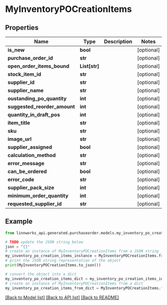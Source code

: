 # MyInventoryPOCreationItems


## Properties

Name | Type | Description | Notes
------------ | ------------- | ------------- | -------------
**is_new** | **bool** |  | [optional] 
**purchase_order_id** | **str** |  | [optional] 
**open_order_items_bound** | **List[str]** |  | [optional] 
**stock_item_id** | **str** |  | [optional] 
**supplier_id** | **str** |  | [optional] 
**supplier_name** | **str** |  | [optional] 
**oustanding_po_quantity** | **int** |  | [optional] 
**suggested_reorder_amount** | **int** |  | [optional] 
**quantity_in_draft_pos** | **int** |  | [optional] 
**item_title** | **str** |  | [optional] 
**sku** | **str** |  | [optional] 
**image_url** | **str** |  | [optional] 
**supplier_assigned** | **bool** |  | [optional] 
**calculation_method** | **str** |  | [optional] 
**error_message** | **str** |  | [optional] 
**can_be_ordered** | **bool** |  | [optional] 
**error_code** | **str** |  | [optional] 
**supplier_pack_size** | **int** |  | [optional] 
**minimum_order_quantity** | **int** |  | [optional] 
**requested_supplier_id** | **str** |  | [optional] 

## Example

```python
from linnworks_api.generated.purchaseorder.models.my_inventory_po_creation_items import MyInventoryPOCreationItems

# TODO update the JSON string below
json = "{}"
# create an instance of MyInventoryPOCreationItems from a JSON string
my_inventory_po_creation_items_instance = MyInventoryPOCreationItems.from_json(json)
# print the JSON string representation of the object
print(MyInventoryPOCreationItems.to_json())

# convert the object into a dict
my_inventory_po_creation_items_dict = my_inventory_po_creation_items_instance.to_dict()
# create an instance of MyInventoryPOCreationItems from a dict
my_inventory_po_creation_items_from_dict = MyInventoryPOCreationItems.from_dict(my_inventory_po_creation_items_dict)
```
[[Back to Model list]](../README.md#documentation-for-models) [[Back to API list]](../README.md#documentation-for-api-endpoints) [[Back to README]](../README.md)


